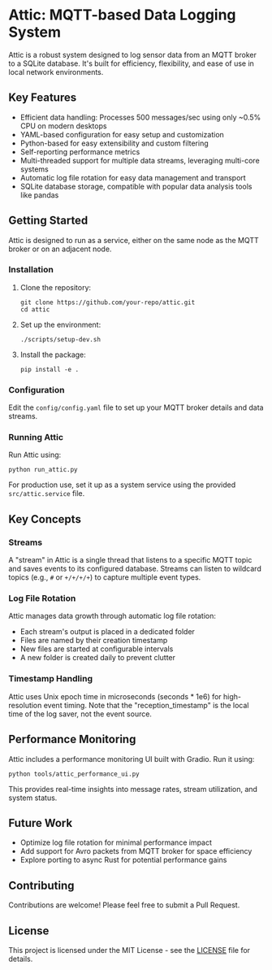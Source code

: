 # Attic: MQTT-based Data Logging System

Attic is a robust system designed to log sensor data from an MQTT broker to a SQLite database. It's built for efficiency, flexibility, and ease of use in local network environments.

## Key Features

* Efficient data handling: Processes 500 messages/sec using only ~0.5% CPU on modern desktops
* YAML-based configuration for easy setup and customization
* Python-based for easy extensibility and custom filtering
* Self-reporting performance metrics
* Multi-threaded support for multiple data streams, leveraging multi-core systems
* Automatic log file rotation for easy data management and transport
* SQLite database storage, compatible with popular data analysis tools like pandas

## Getting Started

Attic is designed to run as a service, either on the same node as the MQTT broker or on an adjacent node.

### Installation

1. Clone the repository:
   ```
   git clone https://github.com/your-repo/attic.git
   cd attic
   ```

2. Set up the environment:
   ```
   ./scripts/setup-dev.sh
   ```

3. Install the package:
   ```
   pip install -e .
   ```

### Configuration

Edit the `config/config.yaml` file to set up your MQTT broker details and data streams.

### Running Attic

Run Attic using:

```
python run_attic.py
```

For production use, set it up as a system service using the provided `src/attic.service` file.

## Key Concepts

### Streams

A "stream" in Attic is a single thread that listens to a specific MQTT topic and saves events to its configured database. Streams can listen to wildcard topics (e.g., `#` or `+/+/+/+`) to capture multiple event types.

### Log File Rotation

Attic manages data growth through automatic log file rotation:

* Each stream's output is placed in a dedicated folder
* Files are named by their creation timestamp
* New files are started at configurable intervals
* A new folder is created daily to prevent clutter

### Timestamp Handling

Attic uses Unix epoch time in microseconds (seconds * 1e6) for high-resolution event timing. Note that the "reception_timestamp" is the local time of the log saver, not the event source.

## Performance Monitoring

Attic includes a performance monitoring UI built with Gradio. Run it using:

```
python tools/attic_performance_ui.py
```

This provides real-time insights into message rates, stream utilization, and system status.

## Future Work

* Optimize log file rotation for minimal performance impact
* Add support for Avro packets from MQTT broker for space efficiency
* Explore porting to async Rust for potential performance gains

## Contributing

Contributions are welcome! Please feel free to submit a Pull Request.

## License

This project is licensed under the MIT License - see the [LICENSE](LICENSE) file for details.


